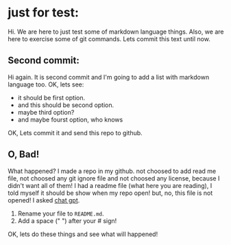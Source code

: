 # just for test:
Hi.
We are here to just test some of markdown language things.
Also, we are here to exercise some of git commands.
Lets commit this text until now.

## Second commit:
Hi again.
It is second commit and I'm going to add a list with markdown language too.
OK, lets see:
- it should be first option.
- and this should be second option.
- maybe third option?
- and maybe fourst option, who knows

OK, Lets commit it and send this repo to github.
## O, Bad!
What happened?
I made a repo in my github.
not choosed to add read me file, not choosed any git ignore file and not choosed any license, because I didn't want all of them! I had a readme file (what here you are reading), I told myself it should be show when my repo open! but, no, this file is not opened!
I asked [chat gpt](https://chatgpt.com).
1. Rename your file to `README.md`.
2. Add a space (" ") after your # sign!

OK, lets do these things and see what will happened!